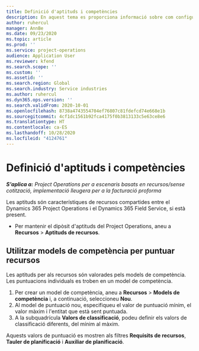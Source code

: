 ```yaml
---
title: Definició d'aptituds i competències
description: En aquest tema es proporciona informació sobre com configurar models de competència per puntuar recursos.
author: ruhercul
manager: AnnBe
ms.date: 09/23/2020
ms.topic: article
ms.prod: ''
ms.service: project-operations
audience: Application User
ms.reviewer: kfend
ms.search.scope: ''
ms.custom: ''
ms.assetid: ''
ms.search.region: Global
ms.search.industry: Service industries
ms.author: ruhercul
ms.dyn365.ops.version: ''
ms.search.validFrom: 2020-10-01
ms.openlocfilehash: 8738a4743554704ef76807c81fdefcd74e668e1b
ms.sourcegitcommit: 4cf1dc1561b92fca4175f0b3813133c5e63ce8e6
ms.translationtype: HT
ms.contentlocale: ca-ES
ms.lasthandoff: 10/28/2020
ms.locfileid: "4124761"
---
```

# <a name="define-skills-and-proficiencies"></a>Definició d'aptituds i competències

_**S'aplica a:** Project Operations per a escenaris basats en recursos/sense cotització, implementació lleugera per a la facturació proforma_

Les aptituds són característiques de recursos compartides entre el Dynamics 365 Project Operations i el Dynamics 365 Field Service, si està present. 

- Per mantenir el dipòsit d'aptituds del Project Operations, aneu a **Recursos** \> **Aptituds de recursos**. 

## <a name="use-proficiency-models-to-rate-resources"></a>Utilitzar models de competència per puntuar recursos

Les aptituds per als recursos són valorades pels models de competència. Les puntuacions individuals es troben en un model de competència. 

1. Per crear un model de competència, aneu a **Recursos** \> **Models de competència** i, a continuació, seleccioneu **Nou**.
2. Al model de puntuació nou, especifiqueu el valor de puntuació mínim, el valor màxim i l'entitat que està sent puntuada.
3. A la subquadrícula **Valors de classificació**, podeu definir els valors de classificació diferents, del mínim al màxim.


Aquests valors de puntuació es mostren als filtres **Requisits de recursos**, **Tauler de planificació** i **Auxiliar de planificació**.
